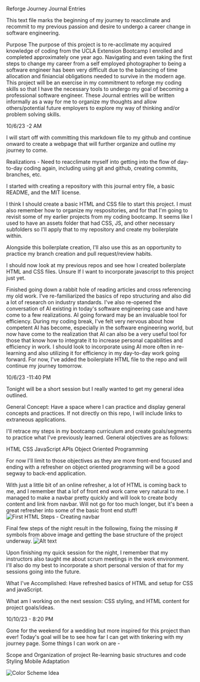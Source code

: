 Reforge Journey Journal Entries

This text file marks the beginning of my journey to reacclimate and recommit to my previous passion and desire to undergo a career change in software engineering.

Purpose
The purpose of this project is to re-acclimate my acquired knowledge of coding from the UCLA Extension Bootcamp I enrolled and completed approximately one year ago. Navigating and even taking the first steps to change my career from a self employed photographer to being a software engineer has been very difficult due to the balancing of time allocation and finiancial obligations needed to survive in the modern age. This project will be an exercise in my commitment to reforge my coding skills so that I have the necessary tools to undergo my goal of becoming a professional software engineer. These Journal entries will be written informally as a way for me to organize my thoughts and allow others/potential future employers to explore my way of thinking and/or problem solving skills.

10/6/23 -2 AM

I will start off with committing this markdown file to my github and continue onward to create a webpage that will further organize and outline my journey to come.

Realizations - Need to reacclimate myself into getting into the flow of day-to-day coding again, including using git and github, creating commits, branches, etc.

I started with creating a repository with this journal entry file, a basic README, and the MIT license.

I think I should create a basic HTML and CSS file to start this project. I must also remember how to organize my respositories, and for that I'm going to revisit some of my earlier projects from my coding bootcamp. It seems like I used to have an assets folder that had CSS, JS, and other necessary subfolders so I'll apply that to my repository and create my boilerplate within. 

Alongside this boilerplate creation, I'll also use this as an opportunity to practice my branch creation and pull request/review habits. 

I should now look at my previous repos and see how I created boilerplate HTML and CSS files. Unsure If I want to incorporate javascript to this project just yet.

Finished going down a rabbit hole of reading articles and cross referencing my old work. I've re-familiarized the basics of repo structuring and also did a lot of research on industry standards. I've also re-opened the conversation of AI existing in today's software engineering case and have come to a few realizations. AI going forward may be an invaluable tool for efficiency. During my coding break, I've felt very nervous about how competent AI has become, especially in the software engineering world, but now have come to the realization that AI can also be a very useful tool for those that know how to integrate it to increase personal capabilities and efficiency in work. I should look to incorporate using AI more often in re-learning and also utilizing it for efficiency in my day-to-day work going forward. For now, I've added the boilerplate HTML file to the repo and will continue my journey tomorrow.

10/6/23 -11:40 PM

Tonight will be a short session but I really wanted to get my general idea outlined.

General Concept: Have a space where I can practice and display general concepts and practices. If not directly on this repo, I will include links to extraneous applications.

I'll retrace my steps in my bootcamp curriculum and create goals/segments to practice what I've previously learned. General objectives are as follows: 

HTML
CSS
JavaScript
APIs
Object Oriented Programming

For now I'll limit to those objectives as they are more front-end focused and ending with a refresher on object oriented programming will be a good segway to back-end application.

With just a little bit of an online refresher, a lot of HTML is coming back to me, and I remember that a lof of front end work came very natural to me. I managed to make a navbar pretty quickly and will look to create body content and link from navbar. Will not go for too much longer, but it's been a great refresher into some of the basic front end stuff!
![First HTML Steps - Creating navbar](/Reforge-Journey/assets/images/journal-images/htmlfirststeps.png)

Final few steps of the night result in the following, fixing the missing # symbols from above image and getting the base structure of the project underway.
![Alt text](/Reforge-Journey/assets/images/journal-images/html-basic-layout.png)

Upon finishing my quick session for the night, I remember that my instructors also taught me about scrum meetings in the work environment. I'll also do my best to incorporate a short personal version of that for my sessions going into the future.

What I've Accomplished: 
Have refreshed basics of HTML and setup for CSS and javaScript.

What am I working on the next session: CSS styling, and HTML content for project goals/ideas.

10/10/23 - 8:20 PM

Gone for the weekend for a wedding but more inspired for this project than ever! Today's goal will be to see how far I can get with tinkering with my journey page. Some things I can work on are - 

Scope and Organization of project
Re-learning basic structures and code
Styling 
Mobile Adaptation

![Color Scheme Idea](/Reforge-Journey/assets/images/journal-images/colorscheme.png.png)
